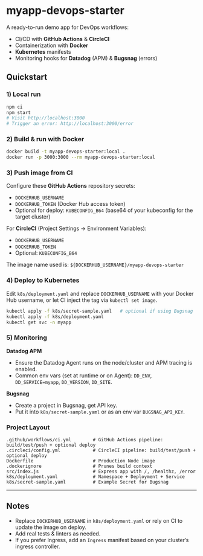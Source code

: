 # myapp-devops-starter

A ready-to-run demo app for DevOps workflows:
- CI/CD with **GitHub Actions** & **CircleCI**
- Containerization with **Docker**
- **Kubernetes** manifests
- Monitoring hooks for **Datadog** (APM) & **Bugsnag** (errors)

## Quickstart

### 1) Local run
```bash
npm ci
npm start
# Visit http://localhost:3000
# Trigger an error: http://localhost:3000/error
```

### 2) Build & run with Docker
```bash
docker build -t myapp-devops-starter:local .
docker run -p 3000:3000 --rm myapp-devops-starter:local
```

### 3) Push image from CI
Configure these **GitHub Actions** repository secrets:
- `DOCKERHUB_USERNAME`
- `DOCKERHUB_TOKEN` (Docker Hub access token)
- Optional for deploy: `KUBECONFIG_B64` (base64 of your kubeconfig for the target cluster)

For **CircleCI** (Project Settings → Environment Variables):
- `DOCKERHUB_USERNAME`
- `DOCKERHUB_TOKEN`
- Optional: `KUBECONFIG_B64`

The image name used is: `${DOCKERHUB_USERNAME}/myapp-devops-starter`

### 4) Deploy to Kubernetes
Edit `k8s/deployment.yaml` and replace `DOCKERHUB_USERNAME` with your Docker Hub username, or let CI inject the tag via `kubectl set image`.
```bash
kubectl apply -f k8s/secret-sample.yaml   # optional if using Bugsnag
kubectl apply -f k8s/deployment.yaml
kubectl get svc -n myapp
```

### 5) Monitoring

**Datadog APM**
- Ensure the Datadog Agent runs on the node/cluster and APM tracing is enabled.
- Common env vars (set at runtime or on Agent): `DD_ENV`, `DD_SERVICE=myapp`, `DD_VERSION`, `DD_SITE`.

**Bugsnag**
- Create a project in Bugsnag, get API key.
- Put it into `k8s/secret-sample.yaml` or as an env var `BUGSNAG_API_KEY`.

### Project Layout
```
.github/workflows/ci.yml        # GitHub Actions pipeline: build/test/push + optional deploy
.circleci/config.yml            # CircleCI pipeline: build/test/push + optional deploy
Dockerfile                      # Production Node image
.dockerignore                   # Prunes build context
src/index.js                    # Express app with /, /healthz, /error
k8s/deployment.yaml             # Namespace + Deployment + Service
k8s/secret-sample.yaml          # Example Secret for Bugsnag
```

---

## Notes
- Replace `DOCKERHUB_USERNAME` in `k8s/deployment.yaml` or rely on CI to update the image on deploy.
- Add real tests & linters as needed.
- If you prefer Ingress, add an `Ingress` manifest based on your cluster’s ingress controller.
